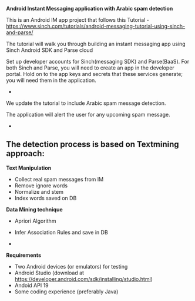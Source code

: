 **Android Instant Messaging application with Arabic spam detection**

This is an Android IM app project that follows this Tutorial - https://www.sinch.com/tutorials/android-messaging-tutorial-using-sinch-and-parse/

The tutorial will walk you through building an instant messaging app using Sinch Android SDK and Parse cloud

Set up developer accounts for Sinch(messaging SDK) and Parse(BaaS). For both Sinch and Parse, you will need to create an app in the developer portal. Hold on to the app keys and secrets that these services generate; you will need them in the application.

-

We update the tutorial to include Arabic spam message detection.

 The application will alert the user for any upcoming spam message.
 
-

The detection process is based on Textmining approach:
-

**Text Manipulation**
- Collect real spam messages from IM
- Remove ignore words
- Normalize and stem
- Index words saved on DB

**Data Mining technique**
- Apriori Algorithm
- Infer Association Rules and save in DB

-

**Requirements**

- Two Android devices (or emulators) for testing
- Android Studio (download at https://developer.android.com/sdk/installing/studio.html)
- Andoid API 19 
- Some coding experience (preferably Java)

